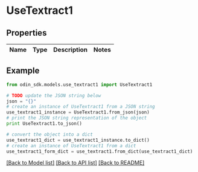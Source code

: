 # UseTextract1


## Properties

Name | Type | Description | Notes
------------ | ------------- | ------------- | -------------

## Example

```python
from odin_sdk.models.use_textract1 import UseTextract1

# TODO update the JSON string below
json = "{}"
# create an instance of UseTextract1 from a JSON string
use_textract1_instance = UseTextract1.from_json(json)
# print the JSON string representation of the object
print UseTextract1.to_json()

# convert the object into a dict
use_textract1_dict = use_textract1_instance.to_dict()
# create an instance of UseTextract1 from a dict
use_textract1_form_dict = use_textract1.from_dict(use_textract1_dict)
```
[[Back to Model list]](../README.md#documentation-for-models) [[Back to API list]](../README.md#documentation-for-api-endpoints) [[Back to README]](../README.md)


